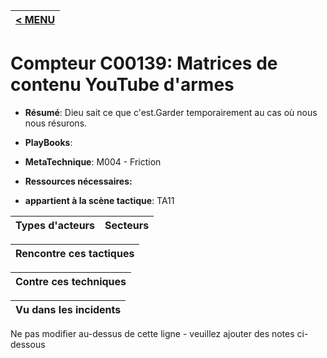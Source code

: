 |[< MENU](../README.md)|
|---|
# Compteur C00139: Matrices de contenu YouTube d'armes

* **Résumé**: Dieu sait ce que c'est.Garder temporairement au cas où nous nous résurons.

* **PlayBooks**:

* **MetaTechnique**: M004 - Friction

* **Ressources nécessaires:**

* **appartient à la scène tactique**: TA11


|Types d'acteurs |Secteurs |
|----------- |------- |



|Rencontre ces tactiques |
|---------------------- |



|Contre ces techniques |
|------------------------- |



|Vu dans les incidents |
|----------------- |


Ne pas modifier au-dessus de cette ligne - veuillez ajouter des notes ci-dessous